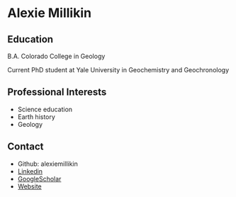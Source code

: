 # Alexie Millikin

## Education
B.A. Colorado College in Geology

Current PhD student at Yale University in Geochemistry and Geochronology

## Professional Interests
* Science education
* Earth history 
* Geology

## Contact 
* Github: alexiemillikin
* [Linkedin](https://www.linkedin.com/in/alexie-millikin-686430113/)
* [GoogleScholar](https://scholar.google.com/citations?user=O6LkzfoAAAAJ&hl=en)
* [Website](https://people.earth.yale.edu/profile/alexie-millikin/about)
